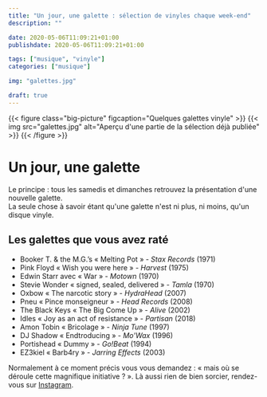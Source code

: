 ```yaml
---
title: "Un jour, une galette : sélection de vinyles chaque week-end"
description: ""

date: 2020-05-06T11:09:21+01:00
publishdate: 2020-05-06T11:09:21+01:00

tags: ["musique", "vinyle"]
categories: ["musique"]

img: "galettes.jpg"

draft: true
---
```


{{< figure class="big-picture" figcaption="Quelques galettes vinyle" >}}
  {{< img src="galettes.jpg" alt="Aperçu d'une partie de la sélection déjà publiée" >}}
{{< /figure >}}

# Un jour, une galette

Le principe&nbsp;: tous les samedis et dimanches retrouvez la présentation d'une nouvelle galette.  
La seule chose à savoir étant qu'une galette n'est ni plus, ni moins, qu'un disque vinyle.

## Les galettes que vous avez raté

- Booker T. & the M.G.’s «&nbsp;Melting Pot&nbsp;» - *Stax Records* (1971)
- Pink Floyd «&nbsp;Wish you were here&nbsp;» - *Harvest* (1975)
- Edwin Starr avec «&nbsp;War&nbsp;» - *Motown* (1970)
- Stevie Wonder «&nbsp;signed, sealed, delivered&nbsp;» - *Tamla* (1970)
- Oxbow «&nbsp;The narcotic story&nbsp;» - *HydraHead* (2007)
- Pneu «&nbsp;Pince monseigneur&nbsp;» - *Head Records* (2008)
- The Black Keys «&nbsp;The Big Come Up&nbsp;» - *Alive* (2002)
- Idles «&nbsp;Joy as an act of resistance&nbsp;» - *Partisan* (2018)
- Amon Tobin «&nbsp;Bricolage&nbsp;» - *Ninja Tune* (1997)
- DJ Shadow «&nbsp;Endtroducing&nbsp;» - *Mo'Wax* (1996)
- Portishead «&nbsp;Dummy&nbsp;» - *Go!Beat* (1994)
- EZ3kiel «&nbsp;Barb4ry&nbsp;» - *Jarring Effects* (2003)

Normalement à ce moment précis vous vous demandez&nbsp;: «&nbsp;mais où se déroule cette magnifique initiative&nbsp;?&nbsp;». Là aussi rien de bien sorcier, rendez-vous sur [Instagram](https://www.instagram.com/the2ne/).